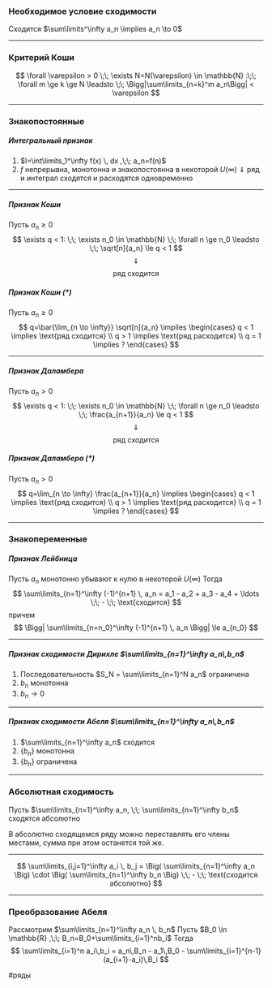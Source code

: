 ### Необходимое условие сходимости
Сходится $\sum\limits^\infty a_n \implies a_n \to 0$ 

---

### Критерий Коши
$$
\forall \varepsilon > 0 \;\;
\exists N=N(\varepsilon) \in \mathbb{N} :\;\;
\forall m \ge k \ge N \leadsto \;\;
\Bigg|\sum\limits_{n=k}^m a_n\Bigg| < \varepsilon
$$

---

### Знакопостоянные

##### Интегральный признак

1.  $I=\int\limits_1^\infty f(x) \, dx ,\;\; a_n=f(n)$
2. $f$ непрерывна, монотонна и знакопостоянна в некоторой $U(\infty)$
$\Downarrow$
ряд и интеграл сходятся и расходятся одновременно

---

##### Признак Коши
Пусть $a_n \ge 0$
$$
\exists q < 1: \;\;
\exists n_0 \in \mathbb{N} \;\;
\forall n \ge n_0 \leadsto \;\;
\sqrt[n]{a_n} \le q < 1
$$
$$\Downarrow$$
$$
\text{ряд сходится}
$$

##### Признак Коши (*)
Пусть $a_n \ge 0$
$$
q=\bar{\lim_{n \to \infty}} \sqrt[n]{a_n} \implies
\begin{cases}
q < 1 \implies \text{ряд сходится} \\
q > 1 \implies \text{ряд расходится} \\
q = 1 \implies ?
\end{cases}
$$

---

##### Признак Даламбера
Пусть $a_n > 0$
$$
\exists q < 1: \;\;
\exists n_0 \in \mathbb{N} \;\;
\forall n \ge n_0 \leadsto \;\;
\frac{a_{n+1}}{a_n} \le q < 1
$$
$$\Downarrow$$
$$
\text{ряд сходится}
$$

##### Признак Даламбера (*)
Пусть $a_n > 0$
$$
q=\lim_{n \to \infty} \frac{a_{n+1}}{a_n} \implies
\begin{cases}
q < 1 \implies \text{ряд сходится} \\
q > 1 \implies \text{ряд расходится} \\
q = 1 \implies ?
\end{cases}
$$

---

### Знакопеременные

##### Признак Лейбница
Пусть $a_n$ монотонно убывают к нулю в некоторой $U(\infty)$
Тогда
$$
\sum\limits_{n=1}^\infty (-1)^{n+1} \, a_n =
a_1 - a_2 + a_3 - a_4 + \ldots
\;\; - \;\;
\text{сходится}
$$
причем
$$
\Bigg|
	\sum\limits_{n=n_0}^\infty (-1)^{n+1} \, a_n
\Bigg|
\le
a_{n_0}
$$

---

##### Признак сходимости Дирихле $\sum\limits_{n=1}^\infty a_n\,b_n$
1. Последовательность $S_N = \sum\limits_{n=1}^N a_n$ ограничена
2. $b_n$ монотонна 
3. $b_n \to 0$

---

##### Признак сходимости Абеля $\sum\limits_{n=1}^\infty a_n\,b_n$
1. $\sum\limits_{n=1}^\infty a_n$ сходится
2. $\{b_n\}$ монотонна
3. $\{b_n\}$ ограничена

---

### Абсолютная сходимость

Пусть $\sum\limits_{n=1}^\infty a_n, \;\; \sum\limits_{n=1}^\infty b_n$ сходятся абсолютно

В абсолютно сходящемся ряду можно переставлять его члены местами, сумма при этом останется той же.

---

$$
\sum\limits_{i,j=1}^\infty a_i \, b_j =
\Big( \sum\limits_{n=1}^\infty a_n \Big)
\cdot
\Big( \sum\limits_{n=1}^\infty b_n \Big)
\;\; - \;\;
\text{сходится абсолютно}
$$

---

### Преобразование Абеля
Рассмотрим $\sum\limits_{n=1}^\infty a_n \, b_n$
Пусть $B_0 \in \mathbb{R} ,\;\; B_n=B_0+\sum\limits_{i=1}^nb_i$
Тогда
$$
\sum\limits_{i=1}^n a_i\,b_i =
	a_n\,B_n -
	a_1\,B_0 -
	\sum\limits_{i=1}^{n-1} (a_{i+1}-a_i)\,B_i
$$

#ряды